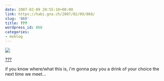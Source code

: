 ```yaml
---
date: 2007-02-09 20:55:10+00:00
link: https://habi.gna.ch/2007/02/09/868/
slug: '868'
title: ???
wordpress_id: 868
categories:
- moblog
---
```



 [![](https://static.flickr.com/135/384899593_781be10abc_m.jpg)](https://www.flickr.com/photos/habi/384899593/)
   

 
  [???](https://www.flickr.com/photos/habi/384899593/)
    

 



if you know where/what this is, i'm gonna pay you a drink of your choice the next time we meet...
  

